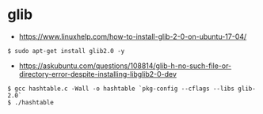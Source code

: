 # glib

* https://www.linuxhelp.com/how-to-install-glib-2-0-on-ubuntu-17-04/

```
$ sudo apt-get install glib2.0 -y
```

* https://askubuntu.com/questions/108814/glib-h-no-such-file-or-directory-error-despite-installing-libglib2-0-dev

```
$ gcc hashtable.c -Wall -o hashtable `pkg-config --cflags --libs glib-2.0`
$ ./hashtable
```